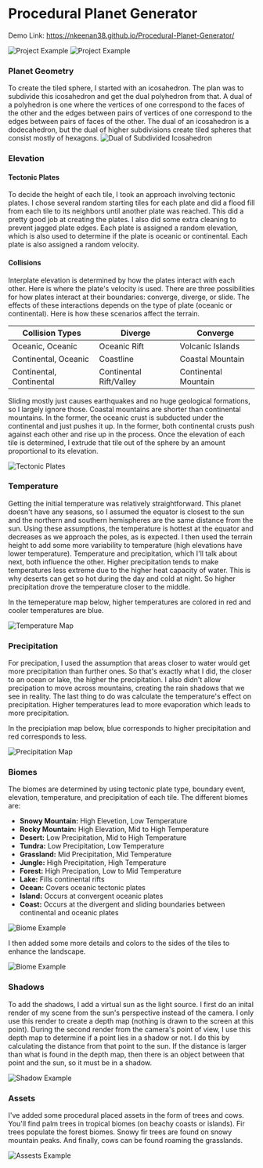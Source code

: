 # Procedural Planet Generator #
Demo Link: https://nkeenan38.github.io/Procedural-Planet-Generator/

![Project Example](./img/final1.png)
![Project Example](./img/final2.png)

### Planet Geometry ###
To create the tiled sphere, I started with an icosahedron. The plan was to subdivide this icosahedron and get the dual polyhedron from that. A dual of a polyhedron is one where the vertices of one correspond to the faces of the other and the edges between pairs of vertices of one correspond to the edges between pairs of faces of the other. The dual of an icosahedron is a dodecahedron, but the dual of higher subdivisions create tiled spheres that consist mostly of hexagons.
![Dual of Subdivided Icosahedron](./img/dual-3.png)

### Elevation ####
#### Tectonic Plates ####
To decide the height of each tile, I took an approach involving tectonic plates. I chose several random starting tiles for each plate and did a flood fill from each tile to its neighbors until another plate was reached. This did a pretty good job at creating the plates. I also did some extra cleaning to prevent jagged plate edges. Each plate is assigned a random elevation, which is also used to determine if the plate is oceanic or continental. Each plate is also assigned a random velocity.
#### Collisions ####
Interplate elevation is determined by how the plates interact with each other. Here is where the plate's velocity is used. There are three possibilities for how plates interact at their boundaries: converge, diverge, or slide. The effects of these interactions depends on the type of plate (oceanic or continental). Here is how these scenarios affect the terrain.

| Collision Types          | Diverge                  | Converge              | 
| -------------            | ---------------          | ---------------       |
| Oceanic, Oceanic         | Oceanic Rift             | Volcanic Islands      | 
| Continental, Oceanic     | Coastline                | Coastal Mountain      |
| Continental, Continental | Continental Rift/Valley  | Continental Mountain  |

Sliding mostly just causes earthquakes and no huge geological formations, so I largely ignore those. Coastal mountains are shorter than continental mountains. In the former, the oceanic crust is subducted under the continental and just pushes it up. In the former, both continental crusts push against each other and rise up in the process. Once the elevation of each tile is determined, I extrude that tile out of the sphere by an amount proportional to its elevation.

![Tectonic Plates](./img/plate-elevated.png)

### Temperature ###
Getting the initial temperature was relatively straightforward. This planet doesn't have any seasons, so I assumed the equator is closest to the sun and the northern and southern hemispheres are the same distance from the sun. Using these assumptions, the temperature is hottest at the equator and decreases as we approach the poles, as is expected. I then used the terrain height to add some more variability to temperature (high elevations have lower temperature). Temperature and precipitation, which I'll talk about next, both influence the other. Higher precipitation tends to make temperatures less extreme due to the higher heat capacity of water. This is why deserts can get so hot during the day and cold at night. So higher precipitation drove the temperature closer to the middle.

In the temeperature map below, higher temperatures are colored in red and cooler temperatures are blue.

![Temperature Map](./img/temperature.png)

### Precipitation ###
For precipation, I used the assumption that areas closer to water would get more precipitation than further ones. So that's exactly what I did, the closer to an ocean or lake, the higher the precipitation. I also didn't allow precipation to move across mountains, creating the rain shadows that we see in reality. The last thing to do was calculate the temperature's effect on precipitation. Higher temperatures lead to more evaporation which leads to more precipitation. 

In the precipiation map below, blue corresponds to higher precipitation and red corresponds to less.

![Precipitation Map](./img/precipitation.png)

### Biomes ###
The biomes are determined by using tectonic plate type, boundary event, elevation, temperature, and precipitation of each tile. The different biomes are:
* **Snowy Mountain:** High Elevetion, Low Temperature
* **Rocky Mountain:** High Elevation, Mid to High Temperature
* **Desert:** Low Precipitation, Mid to High Temperature
* **Tundra:** Low Precipitation, Low Temperature
* **Grassland:** Mid Precipitation, Mid Temperature
* **Jungle:** High Precipitation, High Temperature
* **Forest:** High Precipation, Low to Mid Temperature
* **Lake:** Fills continental rifts
* **Ocean:** Covers oceanic tectonic plates
* **Island:** Occurs at convergent oceanic plates
* **Coast:** Occurs at the divergent and sliding boundaries between continental and oceanic plates

![Biome Example](./img/biome.png)

I then added some more details and colors to the sides of the tiles to enhance the landscape.

![Biome Example](./img/details.png)

### Shadows ###
To add the shadows, I add a virtual sun as the light source. I first do an inital render of my scene from the sun's perspective instead of the camera. I only use this render to create a depth map (nothing is drawn to the screen at this point). During the second render from the camera's point of view, I use this depth map to determine if a point lies in a shadow or not. I do this by calculating the distance from that point to the sun. If the distance is larger than what is found in the depth map, then there is an object between that point and the sun, so it must be in a shadow. 

![Shadow Example](./img/shadows.png)

### Assets ###
I've added some procedural placed assets in the form of trees and cows. You'll find palm trees in tropical biomes (on beachy coasts or islands). Fir trees populate the forest biomes. Snowy fir trees are found on snowy mountain peaks. And finally, cows can be found roaming the grasslands. 

![Assests Example](./img/assets.png)
